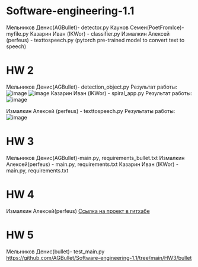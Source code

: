 # Software-engineering-1.1
Мельников Денис(AGBullet)- detector.py
Каунов Семен(PoetFromIce)- myfile.py 
Казарин Иван (IKWor) - classifier.py
Измалкин Алексей (perfeus) - texttospeech.py (pytorch pre-trained model to convert text to speech)
# HW 2
Мельников Денис(AGBullet)- detection_object.py
Результат работы: 
![image](https://github.com/AGBullet/Software-engineering-1.1/assets/78823503/0b1aface-dbc1-49ed-b6c0-7588f552ed15)
![image](https://github.com/AGBullet/Software-engineering-1.1/assets/78823503/530c6fdd-8a25-4594-8c67-aa93f4d0f169)
Казарин Иван (IKWor) - spiral_app.py
Результат работы:
![image](https://github.com/AGBullet/Software-engineering-1.1/assets/149700414/32f451c7-1b69-4847-9685-8c0dad2c7df4)

Измалкин Алексей (perfeus) - texttospeech.py
Результаты работы:
![image](https://github.com/AGBullet/Software-engineering-1.1/assets/48157562/9b652637-4bc5-47b9-9473-54a39294c011)

# HW 3
Мельников Денис(AGBullet)-main.py, requirements_bullet.txt
Измалкин Алексей(perfeus) - main.py, requirements.txt
Казарин Иван (IKWor) - main.py, requirements.txt

# HW 4
Измалкин Алексей(perfeus) [Сcылка на проект в гитхабе](https://github.com/perfeus/HW4)

# HW 5
Мельников Денис(bullet)- test_main.py https://github.com/AGBullet/Software-engineering-1.1/tree/main/HW3/bullet
